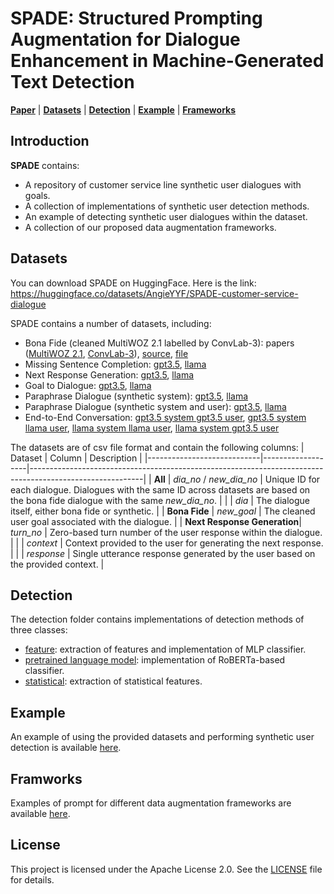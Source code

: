# SPADE: Structured Prompting Augmentation for Dialogue Enhancement in Machine-Generated Text Detection

[**Paper**]() | [**Datasets**](#datasets) | [**Detection**](#detection) | [**Example**](#example) | [**Frameworks**](#frameworks)

## Introduction
**SPADE** contains:
- A repository of customer service line synthetic user dialogues with goals.
- A collection of implementations of synthetic user detection methods.
- An example of detecting synthetic user dialogues within the dataset.
- A collection of our proposed data augmentation frameworks.

## Datasets

You can download SPADE on HuggingFace.
Here is the link: https://huggingface.co/datasets/AngieYYF/SPADE-customer-service-dialogue

SPADE contains a number of datasets, including:

- Bona Fide (cleaned MultiWOZ 2.1 labelled by ConvLab-3): papers ([MultiWOZ 2.1](https://aclanthology.org/2020.lrec-1.53/), [ConvLab-3](https://arxiv.org/abs/2211.17148)), [source](https://github.com/ConvLab/ConvLab-3/tree/master/data/unified_datasets/multiwoz21), [file](dataset/cleaned_hotel_goal_dia.csv)
- Missing Sentence Completion: [gpt3.5](dataset/Missing_Sentence_gpt.csv), [llama](dataset/Missing_Sentence_llama.csv)
- Next Response Generation: [gpt3.5](dataset/Next_Response_gpt.csv), [llama](dataset/Next_Response_llama.csv)
- Goal to Dialogue: [gpt3.5](dataset/G2D_gpt.csv), [llama](dataset/G2D_llama.csv)
- Paraphrase Dialogue (synthetic system): [gpt3.5](dataset/Par_chatbot_system_gpt.csv), [llama](dataset/Par_chatbot_system_llama.csv)
- Paraphrase Dialogue (synthetic system and user): [gpt3.5](dataset/Par_full_chatbot_gpt.csv), [llama](dataset/Par_full_chatbot_llama.csv)
- End-to-End Conversation: [gpt3.5 system gpt3.5 user](dataset/E2E_Convo_gpt_gpt.csv), [gpt3.5 system llama user](dataset/E2E_Convo_gpt_llama.csv), [llama system llama user](dataset/E2E_Convo_llama_llama.csv), [llama system gpt3.5 user](dataset/E2E_Convo_llama_gpt.csv)

The datasets are of csv file format and contain the following columns:
| Dataset                    | Column            | Description                                                                                              |
|----------------------------|-------------------|----------------------------------------------------------------------------------------------------------|
| **All**                     | *dia_no* / *new_dia_no* | Unique ID for each dialogue. Dialogues with the same ID across datasets are based on the bona fide dialogue with the same *new_dia_no*. |
|                            | *dia*             | The dialogue itself, either bona fide or synthetic.                                                      |
| **Bona Fide**               | *new_goal*        | The cleaned user goal associated with the dialogue.                                                      |
| **Next Response Generation**| *turn_no*         | Zero-based turn number of the user response within the dialogue.                                         |
|                            | *context*         | Context provided to the user for generating the next response.                                           |
|                            | *response*        | Single utterance response generated by the user based on the provided context.                           |




## Detection
The detection folder contains implementations of detection methods of three classes: 
- [feature](detection/feature): extraction of features and implementation of MLP classifier.
- [pretrained language model](detection/roberta): implementation of RoBERTa-based classifier.
- [statistical](detection/statistical): extraction of statistical features.

## Example

An example of using the provided datasets and performing synthetic user detection is available [here](detection/roberta_detection.ipynb).

## Framworks

Examples of prompt for different data augmentation frameworks are available [here](frameworks/framework_table.ipynb).


## License
This project is licensed under the Apache License 2.0. See the [LICENSE](./LICENSE) file for details.
